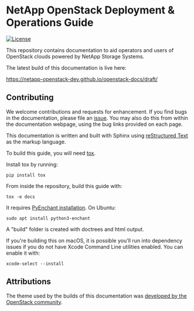 NetApp OpenStack Deployment & Operations Guide
==============================================

[![License](https://img.shields.io/badge/License-Apache%202.0-blue.svg)](https://opensource.org/licenses/Apache-2.0)


This repository contains documentation to aid operators and users of
OpenStack clouds powered by NetApp Storage Systems.

The latest build of this documentation is live here:

 https://netapp-openstack-dev.github.io/openstack-docs/draft/


Contributing
------------

We welcome contributions and requests for enhancement. If you find bugs in
the documentation, please file
an [issue](https://github.com/NetApp-openstack-dev/openstack-docs/issues). You
may also do this from within the documentation webpage, using the bug links
provided on each page.

This documentation is written and built with Sphinx using
[reStructured Text](http://www.sphinx-doc.org/en/stable/rest.html) as the
markup language.

To build this guide, you will need
[tox](https://tox.readthedocs.io/en/latest/).

Install tox by running:

```
pip install tox
```

From inside the repository, build this guide with:

```
tox -e docs
```

It requires [PyEnchant installation](https://pyenchant.github.io/pyenchant/install.html#installing-the-enchant-c-library). On Ubuntu:

```
sudo apt install python3-enchant
```

A "build" folder is created with doctrees and html output.


If you're building this on macOS, it is possible you'll run into dependency
issues if you do not have Xcode Command Line utilities enabled. You can
enable it with:

```
xcode-select --install
```


Attributions
------------

The theme used by the builds of this documentation was [developed by the
OpenStack community](https://docs.openstack.org/openstackdocstheme/latest/).

